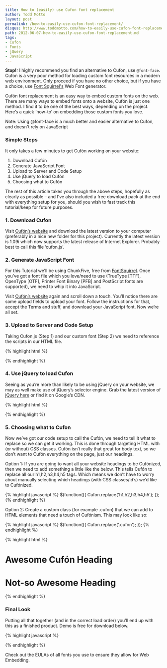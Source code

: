 ```yaml
---
title: How to (easily) use Cufon font replacement
author: Todd Motto
layout: post
permalink: /how-to-easily-use-cufon-font-replacement/
disqus: http://www.toddmotto.com/how-to-easily-use-cufon-font-replacement
path: 2012-06-07-how-to-easily-use-cufon-font-replacement.md
tags:
- Cufon
- Fonts
- jQuery
- JavaScript
---
```


<strong>Stop!:</strong> I highly recommend you find an alternative to Cufon, use `@font-face`. Cufon is a very poor method for loading custom font resources in a modern web environment. Only proceed if you have no other choice, but if you have a choice, use [Font Squirrel's](http://www.fontsquirrel.com/tools/webfont-generator) Web Font generator.

Cufón font replacement is an easy way to embed custom fonts on the web. There are many ways to embed fonts onto a website, Cufón is just one method. I find it to be one of the best ways, depending on the project. Here’s a quick ‘how-to’ on embedding those custom fonts you love.

Note: Using @font-face is a much better and easier alternative to Cufon, and doesn't rely on JavaScript

### Simple Steps

It only takes a few minutes to get Cufón working on your website:

1.  Download Cufón
2.  Generate JavaScript Font
3.  Upload to Server and Code Setup
4.  Use jQuery to load Cufón
5.  Choosing what to Cufón

The rest of this article takes you through the above steps, hopefully as clearly as possible – and I’ve also included a free download pack at the end with everything setup for you, should you wish to fast track this tutorial/keep for future purposes.

### 1. Download Cufon

Visit [Cufón’s website][3] and download the latest version to your computer (preferably in a nice new folder for this project). Currently the latest version is 1.09i which now supports the latest release of Internet Explorer. Probably best to call this file ‘cufon.js’.

 [3]: http://cufon.shoqolate.com/generate/

### 2. Generate JavaScript Font

For this Tutorial we’ll be using ChunkFive, free from [FontSquirrel][4]. Once you’ve got a font file which you love/need to use (TrueType [TTF], OpenType [OTF], Printer Font Binary [PFB] and PostScript fonts are supported), we need to whip it into JavaScript.

 [4]: http://www.fontsquirrel.com

Visit [Cufón’s website][3] again and scroll down a touch. You’ll notice there are some upload fields to upload your font. Follow the instructions for that, accept the Terms and stuff, and download your JavaScript font. Now we’re all set.

### 3. Upload to Server and Code Setup

Taking Cufon.js (Step 1) and our custom font (Step 2) we need to reference the scripts in our HTML file.

{% highlight html %}
<!-- Include Cufon.js -->
<script src="assets/js/cufon.js"></script>

<!-- Include Chunkfive Custom Font -->
<script src="assets/js/ChunkFive_400.font.js"></script>
{% endhighlight %}

### 4. Use jQuery to load Cufon

Seeing as you’re more than likely to be using jQuery on your website, we may as well make use of jQuery’s selector engine. Grab the latest version of [jQuery here][5] or find it on Google’s CDN.

 [5]: http://www.jquery.com "Latest version of jQuery!"

{% highlight html %}
<!-- Load jQuery from Google CDN -->
<script src="//ajax.googleapis.com/ajax/libs/jquery/1.9.1/jquery.min.js"></script>
<script>
  Cufon.replace('Replace this stuff!');
</script>
{% endhighlight %}

### 5. Choosing what to Cufon

Now we’ve got our code setup to call the Cufón, we need to tell it what to replace so we can get it working. This is done through targeting HTML with (or without) CSS classes. Cufón isn’t really that great for body text, so we don’t want to Cufón everything on the page, just our headings.

Option 1: If you are going to want all your website headings to be Cufónized, then we need to add something a little like the below. This tells Cufón to replace all our h1,h2,h3,h4,h5 tags. Which means we don’t have to worry about manually selecting which headings (with CSS classes/id’s) we’d like to Cufónized.

{% highlight javascript %}
$(function(){
  Cufon.replace('h1,h2,h3,h4,h5');
});
{% endhighlight %}

Option 2: Create a custom class (for example .cufon) that we can add to HTML elements that need a touch of Cufónism. This may look like so:

{% highlight javascript %}
$(function(){
  Cufon.replace('.cufon');
});
{% endhighlight %}
  
{% highlight html %}
<h1 class="cufon">Awesome Cufón Heading</h1>
<h1>Not-so Awesome Heading</h1>
{% endhighlight %}

### Final Look

Putting all that together (and in the correct load order) you’ll end up with this as a finished product. Demo is free for download below.

{% highlight javascript %}
<!-- Load jQuery from Google CDN -->
<script src="//ajax.googleapis.com/ajax/libs/jquery/1.9.1/jquery.min.js"></script>

<!-- Include Cufon.js -->
<script src="assets/js/cufon.js"></script>

<!-- Include Chunkfive Custom Font -->
<script src="assets/js/ChunkFive_400.font.js"></script>

<script>
  $(function(){
    Cufon.replace('h1,h2,h3,h4,h5');
  });
</script>
{% endhighlight %}

Check out the EULAs of all fonts you use to ensure they allow for Web Embedding.
